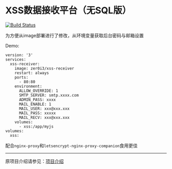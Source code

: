 # XSS数据接收平台（无SQL版）
[![Build Status](https://travis-ci.org/zer0i3/BlueLotus_XSSReceiver.svg?branch=master)](https://travis-ci.org/zer0i3/BlueLotus_XSSReceiver)

为方便从image部署进行了修改，从环境变量获取后台密码与邮箱设置

Demo:

```
version: '3'
services:
  xss-receiver:
    image: zer0i3/xss-receiver
    restart: always
    ports:
      - 80:80
    environment:
      ALLOW_OVERRIDE: 1
      SMTP_SERVER: smtp.xxxx.com
      ADMIN_PASS: xxxx
      MAIL_ENABLE: 1
      MAIL_USER: xxx@xxx.xxx
      MAIL_PASS: xxxxx
      MAIL_RECV: xxx@xxx.xxx
    volumes:
      - xss:/app/myjs
volumes:
  xss:
```

配合`nginx-proxy`和`letsencrypt-nginx-proxy-companion`食用更佳

----------

原项目介绍请参见：[项目介绍](https://github.com/firesunCN/BlueLotus_XSSReceiver)
